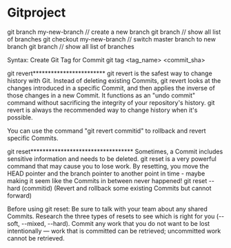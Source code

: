 # Gitproject
git branch my-new-branch      // create a new branch
git branch                      // show all list of branches
git checkout my-new-branch   // switch master branch to new branch
git branch                   // show all list of branches


Syntax: Create Git Tag for Commit
git tag <tag_name> <commit_sha>

git revert************************
git revert is the safest way to change history with Git. Instead of deleting existing Commits, git revert looks at the changes introduced in a specific Commit, and then applies the inverse of those changes in a new Commit. It functions as an "undo commit" command without sacrificing the integrity of your repository's history. git revert is always the recommended way to change history when it's possible.

You can use the command "git revert commitid" to rollback and revert specific Commits.


git reset**********************************
Sometimes, a Commit includes sensitive information and needs to be deleted. git reset is a very powerful command that may cause you to lose work. By resetting, you move the HEAD pointer and the branch pointer to another point in time - maybe making it seem like the Commits in between never happened! 
git reset --hard (commitid)  (Revert and rollback some existing Commits but cannot forward)

Before using git reset:
Be sure to talk with your team about any shared Commits.
Research the three types of resets to see which is right for you (--soft, --mixed, --hard).
Commit any work that you do not want to be lost intentionally — work that is committed can be retrieved; uncommitted work cannot be retrieved.

